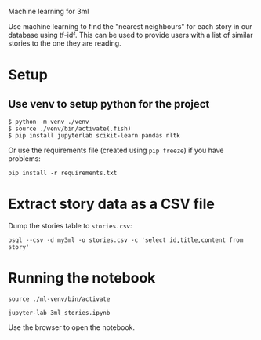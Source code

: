 Machine learning for 3ml

Use machine learning to find the "nearest neighbours" for each story in our database using tf-idf. This can be used to provide users with a list of similar stories to the one they are reading.

# Setup

## Use venv to setup python for the project

```
$ python -m venv ./venv
$ source ./venv/bin/activate(.fish)
$ pip install jupyterlab scikit-learn pandas nltk
```

Or use the requirements file (created using `pip freeze`) if you have problems:
```
pip install -r requirements.txt
```

# Extract story data as a CSV file

Dump the stories table to `stories.csv`:

```
psql --csv -d my3ml -o stories.csv -c 'select id,title,content from story'
```

# Running the notebook

```
source ./ml-venv/bin/activate

jupyter-lab 3ml_stories.ipynb
```

Use the browser to open the notebook.

